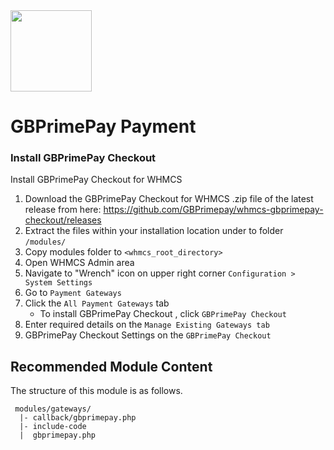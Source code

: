 <img src="https://www.globalprimepay.com/dist/images/logo.svg" width="130" />

# GBPrimePay Payment

###  Install GBPrimePay Checkout

Install GBPrimePay Checkout for WHMCS
1) Download the GBPrimePay Checkout for WHMCS .zip file of the latest release from here: https://github.com/GBPrimepay/whmcs-gbprimepay-checkout/releases
2) Extract the files within your installation location under to folder ```/modules/```
3) Copy modules folder to ```<whmcs_root_directory>```
4) Open WHMCS Admin area
5) Navigate to "Wrench" icon on upper right corner ```Configuration > System Settings```
7) Go to ```Payment Gateways```
8) Click the ```All Payment Gateways``` tab
     - To install GBPrimePay Checkout , click ```GBPrimePay Checkout```
9) Enter required details on the ```Manage Existing Gateways tab```
10) GBPrimePay Checkout Settings on the ```GBPrimePay Checkout```

## Recommended Module Content ##

The structure of this module is as follows.

```
 modules/gateways/
  |- callback/gbprimepay.php
  |- include-code
  |  gbprimepay.php
```
